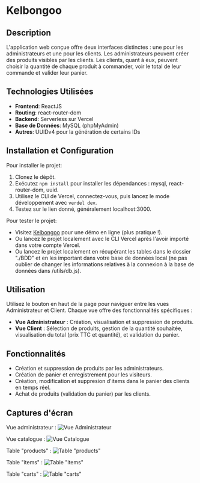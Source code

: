 # Kelbongoo

## Description
L'application web conçue offre deux interfaces distinctes : une pour les administrateurs et une pour les clients. Les administrateurs peuvent créer des produits visibles par les clients. Les clients, quant à eux, peuvent choisir la quantité de chaque produit à commander, voir le total de leur commande et valider leur panier.

## Technologies Utilisées
- **Frontend**: ReactJS
- **Routing**: react-router-dom
- **Backend**: Serverless sur Vercel
- **Base de Données**: MySQL (phpMyAdmin)
- **Autres**: UUIDv4 pour la génération de certains IDs

## Installation et Configuration
Pour installer le projet:
1. Clonez le dépôt.
2. Exécutez `npm install` pour installer les dépendances : mysql, react-router-dom, uuid.
3. Utilisez le CLI de Vercel, connectez-vous, puis lancez le mode développement avec `verdel dev`.
4. Testez sur le lien donné, généralement localhost:3000.

Pour tester le projet:
- Visitez [Kelbongoo](https://kelbongoo.vercel.app/) pour une démo en ligne (plus pratique !).
- Ou lancez le projet localement avec le CLI Vercel après l'avoir importé dans votre compte Vercel.
- Ou lancez le projet localement en récupérant les tables dans le dossier "./BDD" et en les important dans votre base de données local (ne pas oublier de changer les informations relatives à la connexion à la base de données dans /utils/db.js).

## Utilisation
Utilisez le bouton en haut de la page pour naviguer entre les vues Administrateur et Client. Chaque vue offre des fonctionnalités spécifiques :
- **Vue Administrateur** : Création, visualisation et suppression de produits.
- **Vue Client** : Sélection de produits, gestion de la quantité souhaitée, visualisation du total (prix TTC et quantité), et validation du panier.

## Fonctionnalités
- Création et suppression de produits par les administrateurs.
- Création de panier et enregistrement pour les visiteurs.
- Création, modification et suppresion d'items dans le panier des clients en temps réel.
- Achat de produits (validation du panier) par les clients.

## Captures d'écran
Vue administrateur : 
![Vue Administrateur](https://zupimages.net/up/23/47/sl9h.png)

Vue catalogue :
![Vue Catalogue](https://zupimages.net/up/23/47/thq0.png)

Table "products" :
![Table "products"](https://zupimages.net/up/23/47/enmg.png)

Table "items" :
![Table "items"](https://zupimages.net/up/23/47/7u89.png)

Table "carts" :
![Table "carts"](https://zupimages.net/up/23/47/hduf.png)
